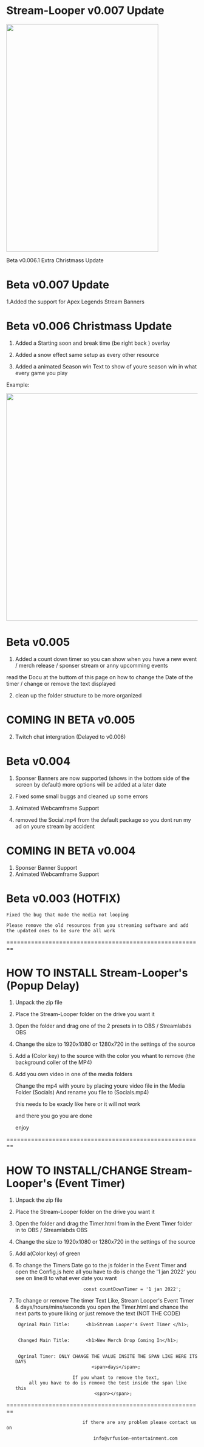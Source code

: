 # Stream-Looper v0.007 Update

 <img src="examples/StreamLooper.png" height="600" width="400">


Beta v0.006.1 Extra Christmass Update


# Beta v0.007 Update

1.Added the support for Apex Legends Stream Banners




# Beta v0.006 Christmass Update

1. Added a Starting soon and break time (be right back )
overlay 

2. Added a snow effect same setup as every other resource

3. Added a animated Season win Text to show of youre season win in what every game you play 

Example:

<img src="examples/Season-win-Example.png" height="600" width="800">


# Beta v0.005
1. Added a count down timer so you can show when you have a new event / merch release / sponser stream
 or anny upcomming events 

 read the Docu at the buttom of this page on how to change the Date of the timer
 / change or remove the text displayed 

2. clean up the folder structure to be more organized 



# COMING IN BETA v0.005

2. Twitch chat intergration (Delayed to v0.006)




# Beta v0.004

1. Sponser Banners are now supported (shows in the bottom side of the screen by default)
more options will be added at a later date

2. Fixed some small buggs and cleaned up some errors

3. Animated Webcamframe Support

4. removed the Social.mp4 from the default package so you dont run my ad on youre stream by accident



# COMING IN BETA v0.004

1.  Sponser Banner Support
2.  Animated Webcamframe Support


# Beta v0.003 (HOTFIX)

    Fixed the bug that made the media not looping

    Please remove the old resources from you streaming software and add the updated ones to be sure the all work
 
 ========================================================

# HOW TO INSTALL Stream-Looper's (Popup Delay)

1. Unpack the zip file
2. Place the Stream-Looper folder on the drive you want it 
2. Open the folder and drag one of the 2 presets in to OBS / Streamlabds OBS 
3. Change the size to 1920x1080 or 1280x720 in the settings of the source
4. Add a (Color key) to the source with the color you whant to remove (the background coller of the MP4)
5. Add you own video in one of the media folders 

    Change the mp4 with youre by placing youre video file in the Media Folder (Socials)
    And rename you file to (Socials.mp4)


    this needs to be exacly like here or it will not work

    and there you go you are done 

    enjoy 
    
 ========================================================
 

# HOW TO INSTALL/CHANGE Stream-Looper's (Event Timer)

1. Unpack the zip file
2. Place the Stream-Looper folder on the drive you want it 
2. Open the folder and drag the Timer.html from in the Event Timer folder in to OBS / Streamlabds OBS 
3. Change the size to 1920x1080 or 1280x720 in the settings of the source
4. Add a(Color key) of green
5. To change the Timers Date go to the js folder in the Event Timer and open the Config.js
                            here all you have to do is change the
                    '1 jan 2022' you see on line:8 to what ever date you want

                                const countDownTimer = '1 jan 2022';

6. To change or remove The timer Text Like,
         Stream Looper's Event Timer & days/hours/mins/seconds
         you open the Timer.html and chance the next parts to youre liking or just remove the text (NOT THE CODE)


        Ogrinal Main Title:      <h1>Stream Looper's Event Timer </h1>;


        Changed Main Title:      <h1>New Merch Drop Coming In</h1>;


        Ogrinal Timer: ONLY CHANGE THE VALUE INSITE THE SPAN LIKE HERE ITS DAYS 
                                   <span>days</span>;

                            If you whant to remove the text,
            all you have to do is remove the test inside the span like this 
                                    <span></span>;



 ========================================================


                                if there are any problem please contact us on 

                                    info@vrfusion-entertainment.com
